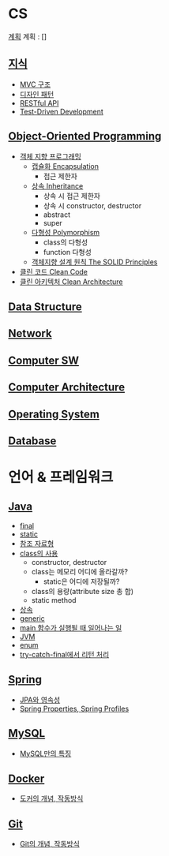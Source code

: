 # CS

[계획](./plan.md)
계획 : []

## [지식]()
 - [MVC 구조]()
 - [디자인 패턴]()
 - [RESTful API]()
 - [Test-Driven Development]()

## [Object-Oriented Programming](https://hyelie.tistory.com/category/CS/OOP)
 - [객체 지향 프로그래밍](https://hyelie.tistory.com/entry/%EA%B0%9D%EC%B2%B4%EC%A7%80%ED%96%A5-%ED%94%84%EB%A1%9C%EA%B7%B8%EB%9E%98%EB%B0%8D-Object-Oriented-Programming)
    - [캡슐화 Encapsulation]()
      - 접근 제한자
    - [상속 Inheritance]()
      - 상속 시 접근 제한자
      - 상속 시 constructor, destructor
      - abstract
      - super
    - [다형성 Polymorphism](https://hyelie.tistory.com/entry/%EB%8B%A4%ED%98%95%EC%84%B1-Polymorphism)
      - class의 다형성
      - function 다형성
    - [객체지향 설계 원칙 The SOLID Principles]()
 - [클린 코드 Clean Code]()
 - [클린 아키텍처 Clean Architecture]()

## [Data Structure]()

## [Network]()

## [Computer SW]()

## [Computer Architecture]()

## [Operating System]()

## [Database]()

# 언어 & 프레임워크

## [Java]()
 - [final]()
 - [static]()
 - [참조 자료형]()
 - [class의 사용]()
   - constructor, destructor
   - class는 메모리 어디에 올라갈까?
      - static은 어디에 저장될까?
   - class의 용량(attribute size 총 합)
   - static method
 - [상속]()
 - [generic]()
 - [main 함수가 실행될 때 일어나는 일]()
 - [JVM]()
 - [enum]()
 - [try-catch-final에서 리턴 처리]()

## [Spring]()
 - [JPA와 영속성]()
 - [Spring Properties, Spring Profiles]()

## [MySQL]()
 - [MySQL만의 특징]()

## [Docker]()
 - [도커의 개념, 작동방식]()

## [Git]()
 - [Git의 개념, 작동방식]()
    
</br>